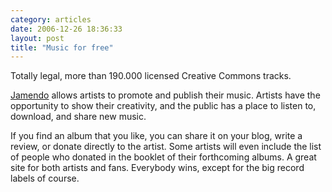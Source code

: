 ```yaml
---
category: articles
date: 2006-12-26 18:36:33
layout: post
title: "Music for free"
---
```


<p>Totally legal, more than 190.000 licensed Creative Commons tracks.</p><p><a href="http://www.jamendo.com/en/">Jamendo</a> allows artists to promote and publish their music. Artists have the opportunity to show their creativity, and the public has a place to listen to, download, and share new music.</p><p>If you find an album that you like, you can share it on your blog, write a review, or donate directly to the artist. Some artists will even include the list of people who donated in the booklet of their forthcoming albums. A great site for both artists and fans. Everybody wins, except for the big record labels of course.</p>
